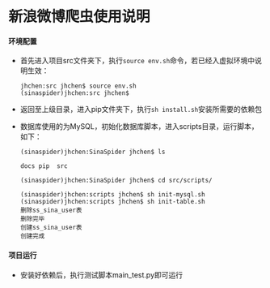 # 新浪微博爬虫使用说明

#### 环境配置

- 首先进入项目src文件夹下，执行`source env.sh`命令，若已经入虚拟环境中说明生效：

  ```
  jhchen:src jhchen$ source env.sh 
  (sinaspider)jhchen:src jhchen$ 
  ```

- 返回至上级目录，进入pip文件夹下，执行`sh install.sh`安装所需要的依赖包

- 数据库使用的为MySQL，初始化数据库脚本，进入scripts目录，运行脚本，如下：

  ```
  (sinaspider)jhchen:SinaSpider jhchen$ ls
  
  docs pip  src
  
  (sinaspider)jhchen:SinaSpider jhchen$ cd src/scripts/
  
  (sinaspider)jhchen:scripts jhchen$ sh init-mysql.sh 
  (sinaspider)jhchen:scripts jhchen$ sh init-table.sh 
  删除ss_sina_user表
  删除完毕
  创建ss_sina_user表
  创建完成
  ```

#### 项目运行

- 安装好依赖后，执行测试脚本main_test.py即可运行
